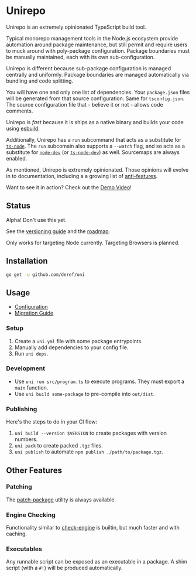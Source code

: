 # Unirepo

Unirepo is an extremely opinionated TypeScript build tool.

Typical monorepo management tools in the Node.js ecosystem provide automation
around package maintenance, but still permit and require users to muck around
with poly-package configuration. Package boundaries must be manually
maintained, each with its own sub-configuration.

Unirepo is different because sub-package configuration is managed centrally and
uniformly. Package boundaries are managed automatically via bundling and code
splitting.

You will have one and only one list of dependencies. Your `package.json` files
will be generated from that source configuration. Same for `tsconfig.json`.
The source configuration file that - believe it or not - allows code comments.

Unirepo is _fast_ because it is ships as a native binary and builds your code
using [esbuild][1].

Additionally, Unirepo has a `run` subcommand that acts as a substitute for
[`ts-node`][2]. The `run` subcomain also supports a `--watch` flag, and so acts
as a substitute for [`node-dev`][3] (or [`ts-node-dev`][4]) as well. Sourcemaps
are always enabled.

As mentioned, Unirepo is extremely opinionated. Those opinions will evolve in
to documentation, including a a growing list of
[anti-features](./doc/anti-features.md).

Want to see it in action?
Check out the [Demo Video](https://www.youtube.com/watch?v=RJfLA7EM-Uw)!

## Status

Alpha! Don't use this yet.

See the [versioning guide](./doc/versioning.md) and the
[roadmap](./doc/roadmap.md).

Only works for targeting Node currently. Targeting Browsers is planned.

## Installation

```bash
go get -u github.com/deref/uni
```

## Usage

- [Configuration](./doc/config.md)
- [Migration Guide](./doc/migrate.md)

### Setup

1. Create a `uni.yml` file with some package entrypoints.
2. Manually add dependencies to your config file.
3. Run `uni deps`.

### Development

- Use `uni run src/program.ts` to execute programs. They must export a `main` function.
- Use `uni build some-package` to pre-compile into `out/dist`.

### Publishing

Here's the steps to do in your CI flow:

1. `uni build --version $VERSION` to create packages with version numbers.
2. `uni pack` to create packed `.tgz` files.
3. `uni publish` to automate `npm publish ./path/to/package.tgz`.

## Other Features

### Patching

The [patch-package][5] utility is always available.

### Engine Checking

Functionality similar to [check-engine][6] is builtin, but much faster
and with caching.

### Executables

Any runnable script can be exposed as an executable in a package. A shim script
(with a `#!`) will be produced automatically.

[1]: https://esbuild.github.io/
[2]: https://github.com/TypeStrong/ts-node
[3]: https://github.com/fgnass/node-dev
[4]: https://github.com/wclr/ts-node-dev
[5]: https://github.com/ds300/patch-package
[6]: https://github.com/mohlsen/check-engine
